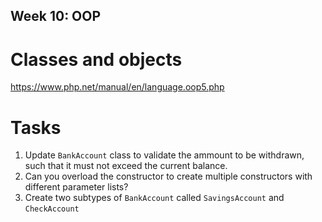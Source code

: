Week 10: OOP
-------------------------

# Classes and objects
https://www.php.net/manual/en/language.oop5.php

# Tasks
1. Update `BankAccount` class to validate the ammount to be withdrawn, such that it must not exceed the current balance.
2. Can you overload the constructor to create multiple constructors with different parameter lists?
3. Create two subtypes of `BankAccount` called `SavingsAccount` and `CheckAccount`